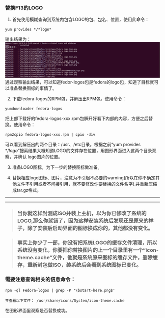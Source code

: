 ### 替换F13的LOGO

1. 首先使用模糊查询到系统内包含LOGO的包、包名、位置，使用此命令：
```
yum provides */*logo*
```
输出结果为：
![输出结果](https://github.com/lina-not-linus/loongson_os_customized/blob/master/codeSnippet/logo1.png)
通过观察输出结果，可以知道fedor-logos包是fedora的logo包，知道了目标就可以准备替换图标的事情了。

2. 下载fedora-logos的RPM包，并解压出RPM包。使用命令：
```
yumdownloader fedora-logos
```
把上部下载好的fedora-logos-xxx.rpm包解开好看下内部的内容，方便之后替换。使用命令：
```
rpm2cpio fedora-logos-xxx.rpm | cpio -div
```
可以看到解压出的两个目录：/usr、/etc目录，根据之前“yum provides */*logo*”搜索结果大概知道LOGO的文件存在位置，用图形界面进入这两个目录观察，并确认
logo图片的位置。

3. 准备LOGO图标，为下一步的替换图标做准备。

4. 替换相应logo图标、图片，注意为不引起不必要的warning(所以在你不确定其他文件不引用或者不间接引用，就不要修改你要替换的文件名字).并重新压缩成tar.gz格式。

***
***

> ### 当你就这样封测成ISO并装上主机，以为你已修改了系统的LOGO,那么你就错了，因为这样安装系统后发现还是原来的样子，除了安装后启动界面的图标换成你的，其他都没有变化。

> ### 事实上你少了一部，你没有把系统LOGO的缓存文件清理，所以系统没有变化，你要把你替换图片的上一个目录里有一个“icon-theme.cache”文件，他就是系统原来图标的缓存文件，删除缓存，重新封包做ISO，装系统后会看到系统图标已变化。



### 需要注意查询相关的信息命令：
```
rpm -ql Fedora-logos | grep -P '\bstart-here.png$'

并查看以下文件： /usr/share/icons/System/icon-theme.cache
```
在图形界面里观察是否替换成功。







